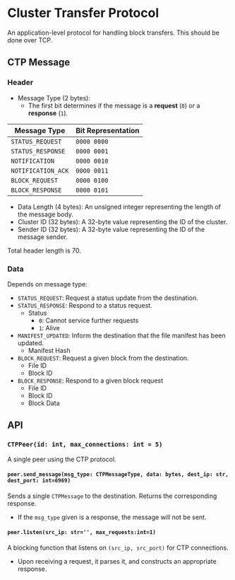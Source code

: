 # Cluster Transfer Protocol
An application-level protocol for handling block transfers. This should be done over TCP.

## CTP Message
### Header
- Message Type (2 bytes):
  - The first bit determines if the message is a **request** (`0`) or a **response** (`1`).
  
| Message Type       | Bit Representation |
| ------------------ | ------------------ |
| `STATUS_REQUEST`   | `0000 0000`        |
| `STATUS_RESPONSE`  | `0000 0001`        |
| `NOTIFICATION`     | `0000 0010`        |
| `NOTIFICATION_ACK` | `0000 0011`        |
| `BLOCK_REQUEST`    | `0000 0100`        |
| `BLOCK_RESPONSE`   | `0000 0101`        |

- Data Length (4 bytes): An unsigned integer representing the length of the message body.
- Cluster ID (32 bytes): A 32-byte value representing the ID of the cluster.
- Sender ID (32 bytes): A 32-byte value representing the ID of the message sender.

Total header length is 70.

### Data
Depends on message type:
- `STATUS_REQUEST`: Request a status update from the destination.
- `STATUS_RESPONSE`: Respond to a status request.
  - Status
    - `0`: Cannot service further requests
    - `1`: Alive
- `MANIFEST_UPDATED`: Inform the destination that the file manifest has been updated.
  - Manifest Hash
- `BLOCK_REQUEST`: Request a given block from the destination.
  - File ID
  - Block ID
- `BLOCK_RESPONSE`: Respond to a given block request
  - File ID
  - Block ID
  - Block Data

## API
### `CTPPeer(id: int, max_connections: int = 5)`
A single peer using the CTP protocol.

#### `peer.send_message(msg_type: CTPMessageType, data: bytes, dest_ip: str, dest_port: int=6969)`
Sends a single `CTPMessage` to the destination. Returns the corresponding response.
- If the `msg_type` given is a response, the message will not be sent.

#### `peer.listen(src_ip: str='', max_requests:int=1)`
A blocking function that listens on `(src_ip, src_port)` for CTP connections.
- Upon receiving a request, it parses it, and constructs an appropriate response.
